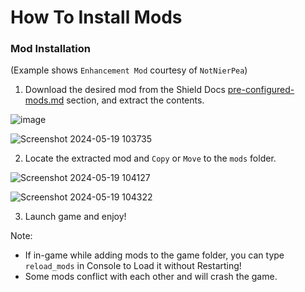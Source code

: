 # How To Install Mods

### Mod Installation

(Example shows `Enhancement Mod` courtesy of `NotNierPea`)

1. Download the desired mod from the Shield Docs [pre-configured-mods.md](pre-configured-mods.md "mention") section, and extract the contents.

![image](https://github.com/WrekLess/shield-docs/assets/9027113/574abd63-db64-458f-a245-70528769df46)

![Screenshot 2024-05-19 103735](https://github.com/WrekLess/shield-docs/assets/9027113/e2a69a8a-4e29-4d63-9f90-8885fd893d60)

2. Locate the extracted mod and `Copy` or `Move` to the `mods` folder.

![Screenshot 2024-05-19 104127](https://github.com/WrekLess/shield-docs/assets/9027113/6e9b1204-8173-485d-acdb-d1cf31710845)

![Screenshot 2024-05-19 104322](https://github.com/WrekLess/shield-docs/assets/9027113/de4ba70e-a034-411f-84e1-20e91b47dbd6)

3. Launch game and enjoy!

Note:

* If in-game while adding mods to the game folder, you can type `reload_mods` in Console to Load it without Restarting!
* Some mods conflict with each other and will crash the game.
